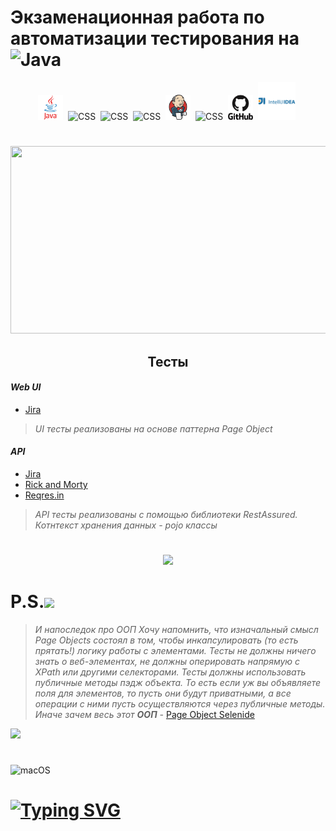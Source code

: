 # Экзаменационная работа по автоматизации тестирования на  ![Java](https://img.shields.io/badge/java-%23ED8B00.svg?style=for-the-badge&logo=java&logoColor=white)

<div align="center">
  <img src="https://github.com/devicons/devicon/blob/master/icons/java/java-original-wordmark.svg" title="Java" alt="Java" width="40" height="40"/>&nbsp;
  <img src="https://www.svgrepo.com/show/354051/maven.svg"  title="CSS3" alt="CSS" width="40" height="40"/>&nbsp;
  <img src="https://www.svgrepo.com/show/330758/junit5.svg"  title="CSS3" alt="CSS" width="40" height="40"/>&nbsp;
  <img src="https://img.icons8.com/stickers/100/000000/selenium-test-automation.png"  title="CSS3" alt="CSS" width="40" height="40"/>&nbsp;
  <img src="https://github.com/devicons/devicon/blob/master/icons/jenkins/jenkins-original.svg"  title="CSS3" alt="CSS" width="40" height="40"/>&nbsp;
  <img src="https://avatars.githubusercontent.com/u/19369327?s=280&v=4"  title="CSS3" alt="CSS" width="40" height="40"/>&nbsp;
  <img src="https://github.com/devicons/devicon/blob/master/icons/github/github-original-wordmark.svg"  title="CSS3" alt="CSS" width="40" height="40"/>&nbsp;
  <img src="https://github.com/devicons/devicon/blob/master/icons/intellij/intellij-original-wordmark.svg"  title="CSS3" alt="CSS" width="60" height="60"/>&nbsp;
</div>

#

<div align="center">
  <img src="https://media.giphy.com/media/dWesBcTLavkZuG35MI/giphy.gif" width="600" height="300"/>
</div>

<h2 align="center">Тесты</h2>

#### *Web UI*
* [Jira](https://edujira.ifellow.ru/ "переход на https://edujira.ifellow.ru/")
> *UI тесты реализованы на основе паттерна Page Object*
#### *API*
* [Jira](https://edujira.ifellow.ru/ "переход на https://edujira.ifellow.ru/")
* [Rick and Morty](https://rickandmortyapi.com/ "переход на https://rickandmortyapi.com/")
* [Reqres.in](https://reqres.in/ "переход на https://reqres.in/")
> *API тесты реализованы с помощью библиотеки RestAssured. Котнтекст хранения данных - pojo классы*

#

<div id="header" align="center"><img src="https://media.giphy.com/media/M9gbBd9nbDrOTu1Mqx/giphy.gif" width="100"/></div>


<h1>P.S.<img src="https://media.giphy.com/media/hvRJCLFzcasrR4ia7z/giphy.gif" width="50px"/></h1>


> *И напоследок про ООП
Хочу напомнить, что изначальный смысл Page Objects состоял в том, чтобы инкапсулировать (то есть прятать!) логику работы с элементами. Тесты не должны ничего знать о веб-элементах, не должны оперировать напрямую с XPath или другими селекторами. Тесты должны использовать публичные методы пэдж объекта.
То есть если уж вы объявляете поля для элементов, то пусть они будут приватными, а все операции с ними пусть осуществляются через публичные методы.
Иначе зачем весь этот **ООП** -*
[Page Object Selenide](https://ru.selenide.org/documentation/page-objects.html "Необязательная подсказка")

<div>
<img src="https://digi.geenius.ee/app/uploads/sites/7/2021/05/957cac6a98e94fcf973bfbfa816f73ed.svg"  height="150"/>&nbsp;
</div>

#


![macOS](https://img.shields.io/badge/mac%20os-000000?style=for-the-badge&logo=macos&logoColor=F0F0F0)
# [![Typing SVG](https://readme-typing-svg.herokuapp.com?color=black&lines=Экзаменационная+работа+по+автоматизации+тестирования+на+Java)](https://git.io/typing-svg)
